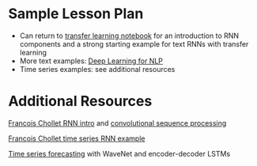 # Sample Lesson Plan

- Can return to [transfer learning notebook](../transfer-learning/NeuralNet_Features_TransferLearning.ipynb)
for an introduction to RNN components and a strong starting example for text RNNs with transfer learning
- More text examples: [Deep Learning for NLP](./2-deep-learning-for-nlp.ipynb)
- Time series examples: see additional resources

# Additional Resources

[Francois Chollet RNN intro](https://github.com/fchollet/deep-learning-with-python-notebooks/blob/master/6.2-understanding-recurrent-neural-networks.ipynb) and [convolutional sequence processing](https://github.com/fchollet/deep-learning-with-python-notebooks/blob/master/6.4-sequence-processing-with-convnets.ipynb)

[Francois Chollet time series RNN example](https://github.com/fchollet/deep-learning-with-python-notebooks/blob/master/6.3-advanced-usage-of-recurrent-neural-networks.ipynb)

[Time series forecasting](https://github.com/JEddy92/TimeSeries_Seq2Seq) with WaveNet and encoder-decoder LSTMs
